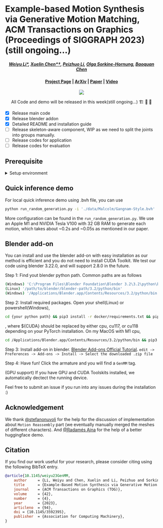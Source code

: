 # Example-based Motion Synthesis via Generative Motion Matching, ACM Transactions on Graphics (Proceedings of SIGGRAPH 2023) (still ongoing...)

#####  <p align="center"> [Weiyu Li*](https://wyysf-98.github.io/), [Xuelin Chen*†](https://xuelin-chen.github.io/), [Peizhuo Li](https://peizhuoli.github.io/), [Olga Sorkine-Hornung](https://igl.ethz.ch/people/sorkine/), [Baoquan Chen](https://cfcs.pku.edu.cn/baoquan/)</p>
 
#### <p align="center">[Project Page](https://wyysf-98.github.io/GenMM) | [ArXiv](https://arxiv.org/abs/2306.00378) | [Paper](https://wyysf-98.github.io/GenMM/paper/Paper_high_res.pdf) | [Video](https://youtu.be/lehnxcade4I)</p>

<p align="center">
  <img src="https://wyysf-98.github.io/GenMM/assets/images/teaser.png"/>
</p>

<p align="center"> All Code and demo will be released in this week(still ongoing...) 🏗️ 🚧 🔨</p>

- [x] Release main code
- [x] Release blender addon
- [x] Detailed README and installation guide
- [ ] Release skeleton-aware component, WIP as we need to split the joints into groups manually.
- [ ] Release codes for application
- [ ] Release codes for evaluation

## Prerequisite

<details> <summary>Setup environment</summary>

:smiley: We also provide a Dockerfile for easy installation, see [Setup using Docker](./docker/README.md).

 - Python 3.8
 - PyTorch 1.12.1
 - [unfoldNd](https://github.com/f-dangel/unfoldNd)

Clone this repository.

```sh
git clone git@github.com:wyysf-98/GenMM.git
```

Install the required packages.

```sh
conda create -n GenMM python=3.8
conda activate GenMM
conda install -c pytorch pytorch=1.12.1 torchvision=0.13.1 cudatoolkit=11.3 && \
pip install -r docker/requirements.txt
pip install torch-scatter==2.1.1
```

</details>

## Quick inference demo
For local quick inference demo using .bvh file, you can use

```sh
python run_random_generation.py -i './data/Malcolm/Gangnam-Style.bvh'
```
More configuration can be found in the `run_random_generation.py`.
We use an Apple M1 and NVIDIA Tesla V100 with 32 GB RAM to generate each motion, which takes about ~0.2s and ~0.05s as mentioned in our paper.

## Blender add-on
You can install and use the blender add-on with easy installation as our method is efficient and you do not need to install CUDA Toolkit.
We test our code using blender 3.22.0, and will support 2.8.0 in the future.

Step 1: Find yout blender python path. Common paths are as follows
```sh
(Windows) 'C:\Program Files\Blender Foundation\Blender 3.2\3.2\python\bin'
(Linux) '/path/to/blender/blender-path/3.2/python/bin'
(Windows) '/Applications/Blender.app/Contents/Resources/3.2/python/bin'
```

Step 2: Install required packages. Open your shell(Linux) or powershell(Windows), 
```sh
cd {your python path} && pip3 install -r docker/requirements.txt && pip3 install torch-scatter==2.1.0 -f https://data.pyg.org/whl/torch-1.12.0+${CUDA}.html
```
, where ${CUDA} should be replaced by either cpu, cu117, or cu118 depending on your PyTorch installation.
On my MacOS with M1 cpu,

```sh
cd /Applications/Blender.app/Contents/Resources/3.2/python/bin && pip3 install -r docker/requirements_blender.txt && pip3 install torch-scatter==2.1.0 -f https://data.pyg.org/whl/torch-1.12.0+cpu.html
```

Step 3: Install add-on in blender. [Blender Add-ons Official Tutorial](https://docs.blender.org/manual/en/latest/editors/preferences/addons.html). `edit -> Preferences -> Add-ons -> Install -> Select the downloaded .zip file`

Step 4: Have fun! Click the armature and you will find a `GenMM` tag.

(GPU support) If you have GPU and CUDA Toolskits installed, we automatically dectect the running device.

Feel free to submit an issue if you run into any issues during the installation :)

## Acknowledgement

We thank [@stefanonuvoli](https://github.com/stefanonuvoli/skinmixer) for the help for the discussion of implementation about `Motion Reassembly` part (we eventually manually merged the meshes of different characters). And [@Radamés Ajna](https://github.com/radames) for the help of a better huggingface demo. 


## Citation

If you find our work useful for your research, please consider citing using the following BibTeX entry.

```BibTeX
@article{10.1145/weiyu23GenMM,
    author     = {Li, Weiyu and Chen, Xuelin and Li, Peizhuo and Sorkine-Hornung, Olga and Chen, Baoquan},
    title      = {Example-Based Motion Synthesis via Generative Motion Matching},
    journal    = {ACM Transactions on Graphics (TOG)},
    volume     = {42},
    number     = {4},
    year       = {2023},
    articleno  = {94},
    doi = {10.1145/3592395},
    publisher  = {Association for Computing Machinery},
}
```